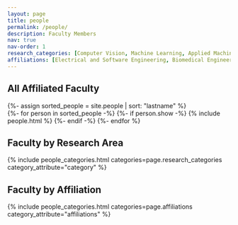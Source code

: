 ```yaml
---
layout: page
title: people
permalink: /people/
description: Faculty Members
nav: true
nav-order: 1
research_categories: [Computer Vision, Machine Learning, Applied Machine Learning, Medical Imaging, AI and Law, Ethical AI, Algorithmic Bias, Environmental Impact of AI, Cybersecurity, Software Engineering, Biometrics, Environmental Monitoring]
affiliations: [Electrical and Software Engineering, Biomedical Engineering, Geomatics Engineering, Faculty of Law, Computer Science]
---
```


<div class="people">
  <h2 class="grid-title">All Affiliated Faculty</h2>
  {%- assign sorted_people = site.people | sort: "lastname" %}
  <!-- Generate cards for each person -->
  <div class="grid">
    {%- for person in sorted_people -%}
      {%- if person.show -%}
        {% include people.html %}
      {%- endif -%}
    {%- endfor %}
  </div>

  <h2 class="grid-title">Faculty by Research Area</h2>
  {% include people_categories.html categories=page.research_categories category_attribute="category" %}

  <h2 class="grid-title">Faculty by Affiliation</h2>
  {% include people_categories.html categories=page.affiliations category_attribute="affiliations" %}
</div>
